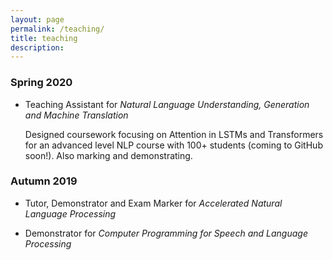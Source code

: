 ```yaml
---
layout: page
permalink: /teaching/
title: teaching
description: 
---
```

### Spring 2020

* Teaching Assistant for _Natural Language Understanding, Generation and Machine Translation_

	Designed coursework focusing on Attention in LSTMs and Transformers for an advanced level NLP course with 100+ students (coming to GitHub soon!). Also marking and demonstrating. 
	
### Autumn 2019

* Tutor, Demonstrator and Exam Marker for _Accelerated Natural Language Processing_

* Demonstrator for _Computer Programming for Speech and Language Processing_
